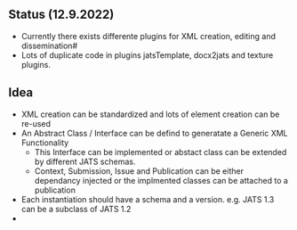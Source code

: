 ## Status (12.9.2022)
- Currently there exists differente plugins for XML creation, editing and dissemination#
- Lots of duplicate code in plugins jatsTemplate, docx2jats and texture plugins.


## Idea
- XML creation can be standardized and lots of  element creation can be re-used
- An Abstract Class / Interface can be defind to generatate a  Generic XML Functionality
   - This Interface can be  implemented or abstact class can be extended by different JATS schemas.
  - Context, Submission, Issue and Publication can be either dependancy injected or the implmented classes can be attached to a publication
- Each instantiation should have a schema and a version.  e.g. JATS 1.3 can be a subclass of JATS 1.2 
-  
